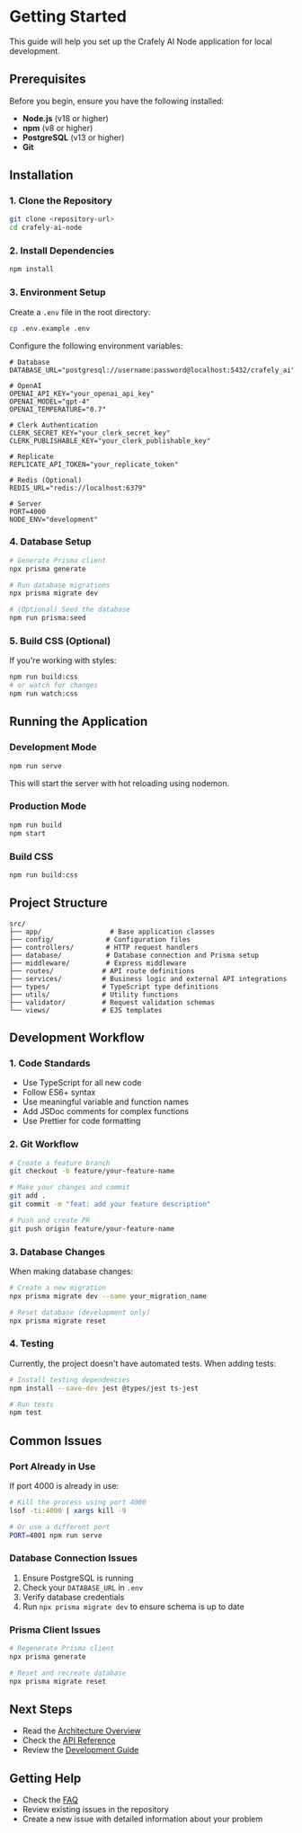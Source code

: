 # Getting Started

This guide will help you set up the Crafely AI Node application for local development.

## Prerequisites

Before you begin, ensure you have the following installed:

- **Node.js** (v18 or higher)
- **npm** (v8 or higher)
- **PostgreSQL** (v13 or higher)
- **Git**

## Installation

### 1. Clone the Repository

```bash
git clone <repository-url>
cd crafely-ai-node
```

### 2. Install Dependencies

```bash
npm install
```

### 3. Environment Setup

Create a `.env` file in the root directory:

```bash
cp .env.example .env
```

Configure the following environment variables:

```env
# Database
DATABASE_URL="postgresql://username:password@localhost:5432/crafely_ai"

# OpenAI
OPENAI_API_KEY="your_openai_api_key"
OPENAI_MODEL="gpt-4"
OPENAI_TEMPERATURE="0.7"

# Clerk Authentication
CLERK_SECRET_KEY="your_clerk_secret_key"
CLERK_PUBLISHABLE_KEY="your_clerk_publishable_key"

# Replicate
REPLICATE_API_TOKEN="your_replicate_token"

# Redis (Optional)
REDIS_URL="redis://localhost:6379"

# Server
PORT=4000
NODE_ENV="development"
```

### 4. Database Setup

```bash
# Generate Prisma client
npx prisma generate

# Run database migrations
npx prisma migrate dev

# (Optional) Seed the database
npm run prisma:seed
```

### 5. Build CSS (Optional)

If you're working with styles:

```bash
npm run build:css
# or watch for changes
npm run watch:css
```

## Running the Application

### Development Mode

```bash
npm run serve
```

This will start the server with hot reloading using nodemon.

### Production Mode

```bash
npm run build
npm start
```

### Build CSS

```bash
npm run build:css
```

## Project Structure

```
src/
├── app/                 # Base application classes
├── config/             # Configuration files
├── controllers/        # HTTP request handlers
├── database/           # Database connection and Prisma setup
├── middleware/         # Express middleware
├── routes/            # API route definitions
├── services/          # Business logic and external API integrations
├── types/             # TypeScript type definitions
├── utils/             # Utility functions
├── validator/         # Request validation schemas
└── views/             # EJS templates
```

## Development Workflow

### 1. Code Standards

- Use TypeScript for all new code
- Follow ES6+ syntax
- Use meaningful variable and function names
- Add JSDoc comments for complex functions
- Use Prettier for code formatting

### 2. Git Workflow

```bash
# Create a feature branch
git checkout -b feature/your-feature-name

# Make your changes and commit
git add .
git commit -m "feat: add your feature description"

# Push and create PR
git push origin feature/your-feature-name
```

### 3. Database Changes

When making database changes:

```bash
# Create a new migration
npx prisma migrate dev --name your_migration_name

# Reset database (development only)
npx prisma migrate reset
```

### 4. Testing

Currently, the project doesn't have automated tests. When adding tests:

```bash
# Install testing dependencies
npm install --save-dev jest @types/jest ts-jest

# Run tests
npm test
```

## Common Issues

### Port Already in Use

If port 4000 is already in use:

```bash
# Kill the process using port 4000
lsof -ti:4000 | xargs kill -9

# Or use a different port
PORT=4001 npm run serve
```

### Database Connection Issues

1. Ensure PostgreSQL is running
2. Check your `DATABASE_URL` in `.env`
3. Verify database credentials
4. Run `npx prisma migrate dev` to ensure schema is up to date

### Prisma Client Issues

```bash
# Regenerate Prisma client
npx prisma generate

# Reset and recreate database
npx prisma migrate reset
```

## Next Steps

- Read the [Architecture Overview](../architecture/overview.md)
- Check the [API Reference](../api/README.md)
- Review the [Development Guide](./README.md)

## Getting Help

- Check the [FAQ](./faq.md)
- Review existing issues in the repository
- Create a new issue with detailed information about your problem
